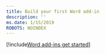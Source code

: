 ```yaml
---
title: Build your first Word add-in
description: ''
ms.date: 1/15/2019
ROBOTS: NOINDEX
---
```


[!include[Word add-ins get started](../includes/file-get-started-word.md)]
